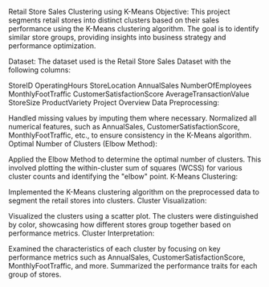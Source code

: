 Retail Store Sales Clustering using K-Means
Objective: 
This project segments retail stores into distinct clusters based on their sales performance using the K-Means clustering algorithm. The goal is to identify similar store groups, providing insights into business strategy and performance optimization.

Dataset: 
The dataset used is the Retail Store Sales Dataset with the following columns:

StoreID
OperatingHours
StoreLocation
AnnualSales
NumberOfEmployees
MonthlyFootTraffic
CustomerSatisfactionScore
AverageTransactionValue
StoreSize
ProductVariety
Project Overview
Data Preprocessing:

Handled missing values by imputing them where necessary.
Normalized all numerical features, such as AnnualSales, CustomerSatisfactionScore, MonthlyFootTraffic, etc., to ensure consistency in the K-Means algorithm.
Optimal Number of Clusters (Elbow Method):

Applied the Elbow Method to determine the optimal number of clusters. This involved plotting the within-cluster sum of squares (WCSS) for various cluster counts and identifying the "elbow" point.
K-Means Clustering:

Implemented the K-Means clustering algorithm on the preprocessed data to segment the retail stores into clusters.
Cluster Visualization:

Visualized the clusters using a scatter plot. The clusters were distinguished by color, showcasing how different stores group together based on performance metrics.
Cluster Interpretation:

Examined the characteristics of each cluster by focusing on key performance metrics such as AnnualSales, CustomerSatisfactionScore, MonthlyFootTraffic, and more.
Summarized the performance traits for each group of stores.
